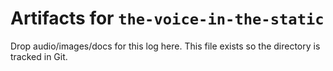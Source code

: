 # Artifacts for `the-voice-in-the-static`

Drop audio/images/docs for this log here. This file exists so the directory is tracked in Git.
